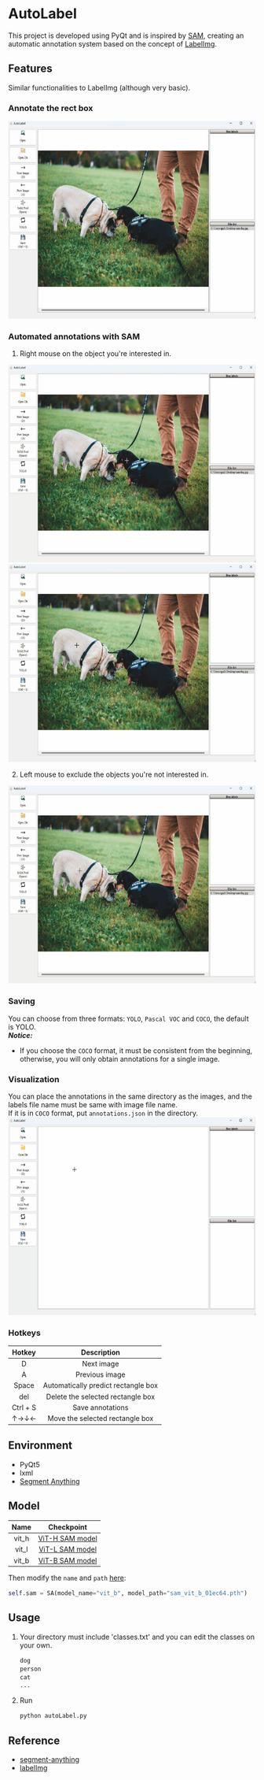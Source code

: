# AutoLabel
 This project is developed using PyQt and is inspired by [SAM](https://github.com/facebookresearch/segment-anything), creating an automatic annotation system based on the concept of [LabelImg](https://github.com/heartexlabs/labelImg).

## Features
Similar functionalities to LabelImg (although very basic).

### Annotate the rect box
<img src="https://github.com/qpal147147/AutoLabel/blob/main/samples/annotate.gif" alt="Annotate" width="600" height="402">

### Automated annotations with SAM
1. Right mouse on the object you're interested in.
  <img src="https://github.com/qpal147147/AutoLabel/blob/main/samples/sam_1.gif" alt="Automated annotations" width="600" height="402">  
  <img src="https://github.com/qpal147147/AutoLabel/blob/main/samples/sam_2.gif" alt="Automated annotations" width="600" height="402">
  
2. Left mouse to exclude the objects you're not interested in.
  <img src="https://github.com/qpal147147/AutoLabel/blob/main/samples/sam_3.gif" alt="Automated annotations" width="600" height="402">
   
### Saving
You can choose from three formats: `YOLO`, `Pascal VOC` and `COCO`, the default is YOLO.  
***Notice:***
- If you choose the `COCO` format, it must be consistent from the beginning, otherwise, you will only obtain annotations for a single image.

### Visualization
You can place the annotations in the same directory as the images, and the labels file name must be same with image file name.  
If it is in `COCO` format, put `annotations.json` in the directory.
<img src="https://github.com/qpal147147/AutoLabel/blob/main/samples/visualization.gif" alt="Visualization" width="600" height="402">

### Hotkeys
| Hotkey | Description |
| :--: | :--: |
| D | Next image |
| A | Previous image |
| Space | Automatically predict rectangle box |
| del | Delete the selected rectangle box |
| Ctrl + S | Save annotations |
| ↑→↓←  | Move the selected rectangle box |

## Environment
- PyQt5
- lxml
- [Segment Anything](https://github.com/facebookresearch/segment-anything#installation)

## Model
| Name | Checkpoint |
| :--: | :--: |
| vit_h | [ViT-H SAM model](https://dl.fbaipublicfiles.com/segment_anything/sam_vit_h_4b8939.pth) |
| vit_l | [ViT-L SAM model](https://dl.fbaipublicfiles.com/segment_anything/sam_vit_l_0b3195.pth) |
| vit_b | [ViT-B SAM model](https://dl.fbaipublicfiles.com/segment_anything/sam_vit_b_01ec64.pth) |

Then modify the `name` and `path` [here](https://github.com/qpal147147/AutoLabel/blob/main/autoLabel.py#L24):
```python
self.sam = SA(model_name="vit_b", model_path="sam_vit_b_01ec64.pth")
```

## Usage
1. Your directory must include 'classes.txt' and you can edit the classes on your own.
   ```txt
   dog
   person
   cat
   ...
   ```
2. Run
   ```python
   python autoLabel.py
   ```

## Reference
- [segment-anything](https://github.com/facebookresearch/segment-anything)
- [labelImg](https://github.com/heartexlabs/labelImg)
